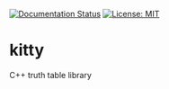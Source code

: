 [![Documentation Status](https://readthedocs.org/projects/libkitty/badge/?version=latest)](http://libkitty.readthedocs.io/en/latest/?badge=latest)
[![License: MIT](https://img.shields.io/badge/License-MIT-yellow.svg)](https://opensource.org/licenses/MIT)


# kitty
C++ truth table library
